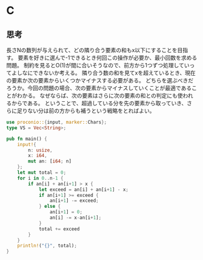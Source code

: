 # C
## 思考
長さNの数列が与えられて、どの隣り合う要素の和もx以下にすることを目指す。
要素を好きに選んで-1できるとき何回この操作が必要か、最小回数を求める問題。
制約を見るとO(1)が間に合いそうなので、前方から1つずつ処理していってよしなにできないか考える。
隣り合う数の和を見てxを超えているとき、現在の要素か次の要素からいくつかマイナスする必要がある。
どちらを選ぶべきだろうか。今回の問題の場合、次の要素からマイナスしていくことが最適であることがわかる。
なぜならば、次の要素はさらに次の要素の和との判定にも使われるからである。
ということで、超過している分を先の要素から取っていき、さらに足りない分は前の方からも補うという戦略をとればよい。
```rust
use proconio::{input, marker::Chars};
type VS = Vec<String>;

pub fn main() {
    input!{
        n: usize,
        x: i64,
        mut an: [i64; n]
    };
    let mut total = 0;
    for i in 0..n-1 {
        if an[i] + an[i+1] > x {
            let exceed = an[i] + an[i+1] - x;
            if an[i+1] >= exceed {
                an[i+1] -= exceed;
            } else {
                an[i+1] = 0;
                an[i] -= x-an[i+1];
            }
            total += exceed
        }
    }
    println!("{}", total);
}
```